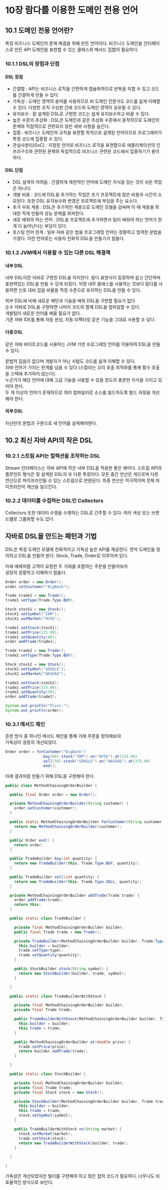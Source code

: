 # 10장 람다를 이용한 도메인 전용 언어
## 10.1 도메인 전용 언어란?
특정 비즈니스 도메인의 문제 해결을 위해 만든 언어이다. 비즈니스 도메인을 인터페이스로 만든 API
도메인을 표현할 수 있는 클래스와 메서드 집합이 필요하다.

### 10.1.1 DSL의 장점과 단점
#### DSL 장점
* 간결함 : API는 비즈니스 로직을 간편하게 캡슐화하므로 반복을 피할 수 있고 코드를 간결하게 만들 수 있다.
* 가독성 : 도메인 영역의 용어를 사용하므로 비 도메인 전문가도 코드를 쉽게 이해할 수 있다. 다양한 조직 구성원 간에 코드와 도메인 영역이 공유될 수 있다. 
* 유지보수 : 잘 설계된 DSL로 구현한 코드는 쉽게 유지보수하고 바꿀 수 있다. 
* 높은 수준의 추상화 : DSL은 도메인과 같은 추상화 수준에서 동작하므로 도메인의 문제와 직접적으로 관련되지 않은 세부 사항을 숨긴다. 
* 집중 : 비즈니스 도메인의 규칙을 표현할 목적으로 설계된 언어이므로 프로그래머가 특정 코드에 집중할 수 있다. 
* 관심사분리(SoC) : 지정된 언어로 비즈니스 로직을 표현함으로 애플리케이션의 인프라구조와 관련된 문제와 독립적으로 비즈니스 관련된 코드에서 집중하기가 용이하다.

#### DSL 단점
* DSL 설계의 어려움 : 간결하게 제한적인 언어에 도메인 지식을 담는 것이 쉬운 작업은 아니다. 
* 개발 비용 : 코드에 DSL을 추가하는 작업은 초기 프로젝트에 많은 비용과 시간이 소모된다. 또한 DSL 유지보수와 변경은 프로젝트에 부담을 주는 요소다. 
* 추가 우회 계층 : DSL은 추가적인 계층으로 도메인 모델을 감싸며 이 때 계층을 최대한 작게 만들어 성능 문제를 회피한다. 
* 새로 배워야 하는 언어 : DSL을 프로젝트에 추가하면서 팀이 배워야 하는 언어가 한 개 더 늘어난다는 부담이 있다. 
* 호스팅 언어 한계 : 일부 자바 같은 범용 프로그래밍 언어는 장황하고 엄격한 문법을 가졌다. 이런 언어로는 사용자 친화적 DSL을 만들기가 힘들다.

### 10.1.2 JVM에서 이용할 수 있는 다른 DSL 해결책
#### 내부 DSL
내부 DSL이란 자바로 구현한 DSL을 의미한다. 람다 표현식이 등장하며 쉽고 간단하며 표현력있는 DSL을 만들 수 있게 되었다. 
익명 내무 클래스를 사용하는 것보다 람다를 사용하면 신호 대비 잡음 비율을 적정 수준으로 유지하는 DSL을 만들 수 있다.  

외부 DSL에 비해 새로운 패턴과 기술을 배워 DSL을 구현할 필요가 없다  
순수 자바로 DSL을 구현하면 나머지 코드와 함께 DSL을 컴파일할 수 있다.  
개발팀이 새로운 언어를 배울 필요가 없다.  
기존 자바 IDE를 통해 자동 완성, 자동 리팩터링 같은 기능을 그대로 사용할 수 있다.  

#### 다중 DSL
같은 자바 바이트코드를 사용하는 JVM 기반 프로그래밍 언어를 이용하여 DSL을 만들 수 있다.

문법적 잡음이 없으며 개발자가 아닌 사람도 코드를 쉽게 이해할 수 있다.  
자바 언어가 가지는 한계를 넘을 수 있다 (스칼라는 꼬리 호출 최적화를 통해 함수 호출을 스택에 추가하지 않는다).  
누군가가 해당 언어에 대해 고급 기술을 사용할 수 있을 정도의 충분한 지식을 가지고 있어야 한다.  
두 개 이상의 언어가 혼재하므로 여러 컴파일러로 소스를 빌드하도록 빌드 과정을 개선해야 한다.  

#### 외부 DSL
자신만의 문법과 구문으로 새 언어를 설계해야한다.

## 10.2 최신 자바 API의 작은 DSL
### 10.2.1 스트림 API는 컬렉션을 조작하는 DSL
Stream 인터페이스는 자바 API에 작은 내부 DSL을 적용한 좋은 예이다. 스트림 API의 플루언트 형식은 잘 설계된 DSL의 또 다른 특징이다.
모든 중간 연산은 게으르며 다른 연산으로 파이프라인될 수 있는 스트림으로 반환된다. 최종 연산은 적극적이며 전체 파이프라인이 계산을
일으킨다.

### 10.2.2 데이터를 수집하는 DSL인 Collectors
Collectors 또한 데이터 수행을 수행하는 DSL로 간주할 수 있다. 여러 색상 또는 브랜드별로 그룹화할 수도 있다.

## 자바로 DSL을 만드는 패턴과 기법
DSL은 특정 도메인 모델에 친화적이고 가독성 높은 API를 제공한다. 먼저 도메인을 정의하고 DSL을 만들어 본다.
Stock, Trade, Order로 이루어져 있다.

아래 예제처럼 고객이 요청한 두 거래를 포함하는 주문을 만들어보자  
굉장히 장황하고 이해하기 힘들다.
```java
Order order = new Order();
order.setCustomer("BigBank");

Trade trade1 = new Trade();
trade1.setType(Trade.Type.BUY);

Stock stock1 = new Stock();
stock1.setSymbol("IBM");
stock1.setMarket("NYSE");

trade1.setStock(stock1);
trade1.setPrice(125.00);
trade1.setQuantity(80);
order.addTrade(trade1);

Trade trade2 = new Trade();
trade2.setType(Trade.Type.BUY);

Stock stock2 = new Stock();
stock2.setSymbol("GOOGLE");
stock2.setMarket("NASDAQ");

trade2.setStock(stock2);
trade2.setPrice(375.00);
trade2.setQuantity(50);
order.addTrade(trade2);

System.out.println("Plain:");
System.out.println(order);
```

### 10.3.1 메서드 체인
흔한 방식 중 하나인 메서드 체인을 통해 거래 주문을 정의해보자  
가독성이 굉장히 개선되었다. 
```java
Order order = forCustomer("BigBank")
                .buy(80).stock("IBM").on("NYSE").at(125.00)
                .sell(50).stock("GOOGLE").on("NASDAQ").at(375.00)
                .end();
```

아래 결과처럼 만들기 위해 DSL을 구현해야 한다.
```java
public class MethodChainingOrderBuilder {

  public final Order order = new Order();

  private MethodChainingOrderBuilder(String customer) {
    order.setCustomer(customer);
  }

  public static MethodChainingOrderBuilder forCustomer(String customer) {
    return new MethodChainingOrderBuilder(customer);
  }

  public Order end() {
    return order;
  }

  public TradeBuilder buy(int quantity) {
    return new TradeBuilder(this, Trade.Type.BUY, quantity);
  }

  public TradeBuilder sell(int quantity) {
    return new TradeBuilder(this, Trade.Type.SELL, quantity);
  }

  private MethodChainingOrderBuilder addTrade(Trade trade) {
    order.addTrade(trade);
    return this;
  }

  public static class TradeBuilder {

    private final MethodChainingOrderBuilder builder;
    public final Trade trade = new Trade();

    private TradeBuilder(MethodChainingOrderBuilder builder, Trade.Type type, int quantity) {
      this.builder = builder;
      trade.setType(type);
      trade.setQuantity(quantity);
    }

    public StockBuilder stock(String symbol) {
      return new StockBuilder(builder, trade, symbol);
    }

  }

  public static class TradeBuilderWithStock {

    private final MethodChainingOrderBuilder builder;
    private final Trade trade;

    public TradeBuilderWithStock(MethodChainingOrderBuilder builder, Trade trade) {
      this.builder = builder;
      this.trade = trade;
    }

    public MethodChainingOrderBuilder at(double price) {
      trade.setPrice(price);
      return builder.addTrade(trade);
    }

  }

  public static class StockBuilder {

    private final MethodChainingOrderBuilder builder;
    private final Trade trade;
    private final Stock stock = new Stock();

    private StockBuilder(MethodChainingOrderBuilder builder, Trade trade, String symbol) {
      this.builder = builder;
      this.trade = trade;
      stock.setSymbol(symbol);
    }

    public TradeBuilderWithStock on(String market) {
      stock.setMarket(market);
      trade.setStock(stock);
      return new TradeBuilderWithStock(builder, trade);
    }

  }

}
```

가독성은 개선되었지만 빌더를 구현해야 하고 많은 접착 코드가 필요하다. 너무나도 비효율적인 방식으로 보인다.